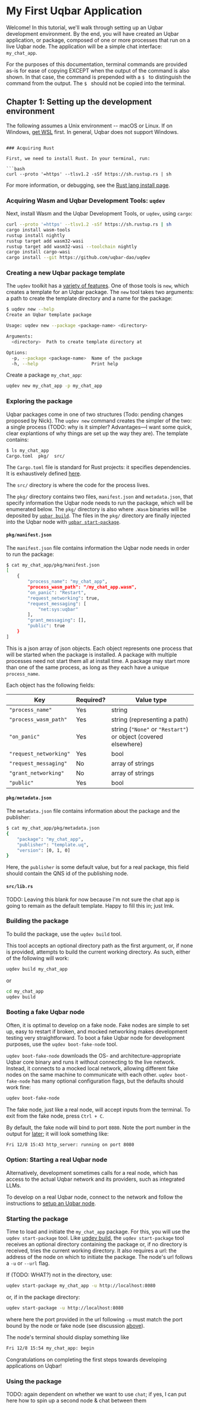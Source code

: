 # My First Uqbar Application

Welcome!
In this tutorial, we'll walk through setting up an Uqbar development environment.
By the end, you will have created an Uqbar application, or package, composed of one or more processes that run on a live Uqbar node. The application will be a simple chat interface: `my_chat_app`.

For the purposes of this documentation, terminal commands are provided as-is for ease of copying EXCEPT when the output of the command is also shown. In that case, the command is prepended with a `$ ` to distinguish the command from the output. The `$ ` should not be copied into the terminal.

## Chapter 1: Setting up the development environment

The following assumes a Unix environment -- macOS or Linux.
If on Windows, [get WSL](https://learn.microsoft.com/en-us/windows/wsl/install) first.
In general, Uqbar does not support Windows.
```

### Acquiring Rust

First, we need to install Rust. In your terminal, run:

```bash
curl --proto '=https' --tlsv1.2 -sSf https://sh.rustup.rs | sh
```

For more information, or debugging, see the [Rust lang install page](https://www.rust-lang.org/tools/install).

### Acquiring Wasm and Uqbar Development Tools: `uqdev`

Next, install Wasm and the Uqbar Development Tools, or `uqdev`, using `cargo`:

```bash
curl --proto '=https' --tlsv1.2 -sSf https://sh.rustup.rs | sh
cargo install wasm-tools
rustup install nightly
rustup target add wasm32-wasi
rustup target add wasm32-wasi --toolchain nightly
cargo install cargo-wasi
cargo install --git https://github.com/uqbar-dao/uqdev
```

### Creating a new Uqbar package template

The `uqdev` toolkit has a [variety of features](https://github.com/uqbar-dao/uqdev).
One of those tools is `new`, which creates a template for an Uqbar package. The `new` tool takes two arguments: a path to create the template directory and a name for the package:

```bash
$ uqdev new --help
Create an Uqbar template package

Usage: uqdev new --package <package-name> <directory>

Arguments:
  <directory>  Path to create template directory at

Options:
  -p, --package <package-name>  Name of the package
  -h, --help                    Print help
```

Create a package `my_chat_app`:

```bash
uqdev new my_chat_app -p my_chat_app
```

### Exploring the package

Uqbar packages come in one of two structures (Todo: pending changes proposed by Nick).
The `uqdev new` command creates the simpler of the two: a single process (TODO: why is it simpler? Advantages—I want some quick, clear explantions of why things are set up the way they are).
The template contains:

```bash
$ ls my_chat_app
Cargo.toml  pkg/  src/
```

The `Cargo.toml` file is standard for Rust projects: it specifies dependencies.
It is exhaustively defined [here](https://doc.rust-lang.org/cargo/reference/manifest.html).

The `src/` directory is where the code for the process lives.

The `pkg/` directory contains two files, `manifest.json` and `metadata.json`, that specify information the Uqbar node needs to run the package, which will be enumerated below. The `pkg/` directory is also where `.Wasm` binaries will be deposited by [`uqbar build`](#building-the-package).
The files in the `pkg/` directory are finally injected into the Uqbar node with [`uqbar start-package`](#starting-the-package).

#### `pkg/manifest.json`

The `manifest.json` file contains information the Uqbar node needs in order to run the package:

```bash
$ cat my_chat_app/pkg/manifest.json
[
    {
        "process_name": "my_chat_app",
        "process_wasm_path": "/my_chat_app.wasm",
        "on_panic": "Restart",
        "request_networking": true,
        "request_messaging": [
            "net:sys:uqbar"
        ],
        "grant_messaging": [],
        "public": true
    }
]
```

This is a json array of json objects. Each object represents one process that will be started when the package is installed. A package with multiple processes need not start them all at install time. A package may start more than one of the same process, as long as they each have a unique `process_name`.

Each object has the following fields:

Key                    | Required? | Value type
---------------------- | --------- | ----------
`"process_name"`       | Yes       | string
`"process_wasm_path"`  | Yes       | string (representing a path)
`"on_panic"`           | Yes       | string (`"None"` or `"Restart"`) or object (covered elsewhere)
`"request_networking"` | Yes       | bool
`"request_messaging"`  | No        | array of strings
`"grant_networking"`   | No        | array of strings
`"public"`             | Yes       | bool

#### `pkg/metadata.json`

The `metadata.json` file contains information about the package and the publisher:

```bash
$ cat my_chat_app/pkg/metadata.json
{
    "package": "my_chat_app",
    "publisher": "template.uq",
    "version": [0, 1, 0]
}
```

Here, the `publisher` is some default value, but for a real package, this field should contain the QNS id of the publishing node.

#### `src/lib.rs`

TODO: Leaving this blank for now because I'm not sure the chat app is going to remain as the default template. Happy to fill this in; just lmk.

### Building the package

To build the package, use the `uqdev build` tool.

This tool accepts an optional directory path as the first argument, or, if none is provided, attempts to build the current working directory. As such, either of the following will work:

```bash
uqdev build my_chat_app
```

or

```bash
cd my_chat_app
uqdev build
```

### Booting a fake Uqbar node

Often, it is optimal to develop on a fake node. Fake nodes are simple to set up, easy to restart if broken, and mocked networking makes development testing very straightforward.
To boot a fake Uqbar node for development purposes, use the `uqdev boot-fake-node` tool.

`uqdev boot-fake-node` downloads the OS- and architecture-appropriate Uqbar core binary and runs it without connecting to the live network.
Instead, it connects to a mocked local network, allowing different fake nodes on the same machine to communicate with each other.
`uqdev boot-fake-node` has many optional configuration flags, but the defaults should work fine:

```bash
uqdev boot-fake-node
```

The fake node, just like a real node, will accept inputs from the terminal.
To exit from the fake node, press `Ctrl + C`.

By default, the fake node will bind to port `8080`.
Note the port number in the output for [later](#starting-the-package); it will look something like:

```bash
Fri 12/8 15:43 http_server: running on port 8080
```

### Option: Starting a real Uqbar node

Alternatively, development sometimes calls for a real node, which has access to the actual Uqbar network and its providers, such as integrated LLMs.

To develop on a real Uqbar node, connect to the network and follow the instructions to [setup an Uqbar node](https://github.com/uqbar-dao/uqbar?tab=readme-ov-file#setup).

### Starting the package

Time to load and initiate the `my_chat_app` package. For this, you will use the `uqdev start-package` tool.
Like [uqdev build](#building-the-package), the `uqdev start-package` tool receives an optional directory containing the package or, if no directory is received, tries the current working directory. It also requires a url: the address of the node on which to initiate the package.
The node's url follows a `-u` or `--url` flag.

If (TODO: WHAT?) not in the directory, use:

```bash
uqdev start-package my_chat_app -u http://localhost:8080
```

or, if in the package directory:

```bash
uqdev start-package -u http://localhost:8080
```

where here the port provided in the url following `-u` must match the port bound by the node or fake node (see discussion [above](#booting-a-fake-uqbar-node)).

The node's terminal should display something like

```bash
Fri 12/8 15:54 my_chat_app: begin
```

Congratulations on completing the first steps towards developing applications on Uqbar!

### Using the package

TODO: again dependent on whether we want to use `chat`; if yes, I can put here how to spin up a second node & chat between them
